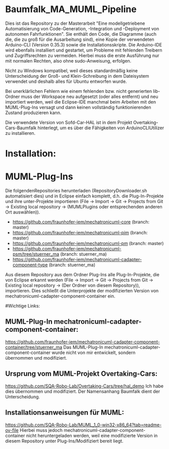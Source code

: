 # Baumfalk_MA_MUML_Pipeline
Dies ist das Repository zu der Masterarbeit "Eine modellgetriebene Automatisierung von Code-Generation, -Integration und -Deployment von autonomen Fahrfunktionen".
Sie enthält den Code, die Diagramme (auch die, die zu groß für die Ausarbeitung sind), eine Kopie der verwendeten Arduino-CLI (Version 0.35.3) sowie die Installationsskripte.
Die Arduino-IDE wird ebenfalls installiert und gestartet, um Probleme mit fehlenden Treibern und Zugriffsrechten zu vermeiden.
Hierbei muss die erste Ausführung nur mit normalen Rechten, also ohne sudo-Anweisung, erfolgen.

Nicht zu Windows kompatibel, weil dieses standardmäßig keine Unterscheidung der Groß- und Klein-Schreibung in dem Dateisystem verwendet und  deshalb alles für Ubuntu entworfen wurde. 

Bei unerklärlichen Fehlern wie einem fehlenden bzw. nicht generierten lib-Ordner muss der Workspace neu aufgesetzt (oder alles entfernt) und neu importiert werden, weil die Eclipse-IDE manchmal beim Arbeiten mit den MUML-Plug-Ins versagt und dann keinen vollständig funktionierenden Zustand produzieren kann.

Die verwendete Version von Sofd-Car-HAL ist in dem Projekt Overtaking-Cars-Baumfalk hinterlegt, um es über die Fähigkeiten von ArduinoCLIUtilizer zu installieren.

# Installation:

# MUML-Plug-Ins
Die folgendenRepositories herunterladen (RepositoryDownloader.sh automatisiert dies) und in Eclipse einfach komplett, d.h. die Plug-In-Projekte und ihre unter-Projekte importieren (File -> Import -> Git -> Projects from Git -> Existing local repository -> (MUMLPlugins oder entsprechenden anderen Ort auswählen)).
* https://github.com/fraunhofer-iem/mechatronicuml-core (branch: master)
* https://github.com/fraunhofer-iem/mechatronicuml-pim (branch: master)
* https://github.com/fraunhofer-iem/mechatronicuml-pm (branch: master)
* https://github.com/fraunhofer-iem/mechatronicuml-psm/tree/stuerner_ma (branch: stuerner_ma)
* https://github.com/fraunhofer-iem/mechatronicuml-cadapter-component-type (branch: stuerner_ma)

Aus diesem Repository aus dem Ordner Plug-Ins alle Plug-In-Projekte, die von Eclipse erkannt werden
(File -> Import -> Git -> Projects from Git -> Existing local repository -> (Der Ordner von diesem Repository)),
importieren. Dies schließt die Unterprojekte der modifizierten Version von mechatronicuml-cadapter-component-container ein.


#Wichtige Links:

## MUML-Plug-In mechatronicuml-cadapter-component-container:
https://github.com/fraunhofer-iem/mechatronicuml-cadapter-component-container/tree/stuerner_ma
Das MUML-Plug-In mechatronicuml-cadapter-component-container wurde nicht von mir entwickelt, sondern übernommen und modifiziert.

## Ursprung vom MUML-Projekt Overtaking-Cars:
https://github.com/SQA-Robo-Lab/Overtaking-Cars/tree/hal_demo
Ich habe dies übernommen und modifiziert.
Der Namensanhang Baumfalk dient der Unterscheidung.

## Installationsanweisungen für MUML:
https://github.com/SQA-Robo-Lab/MUML_1_0-win32-x86_64?tab=readme-ov-file
Hierbei muss jedoch mechatronicuml-cadapter-component-container  nicht heruntergeladen werden, weil eine modifizierte Version in diesem Repository unter Plug-Ins/Modifiziert bereit liegt.
